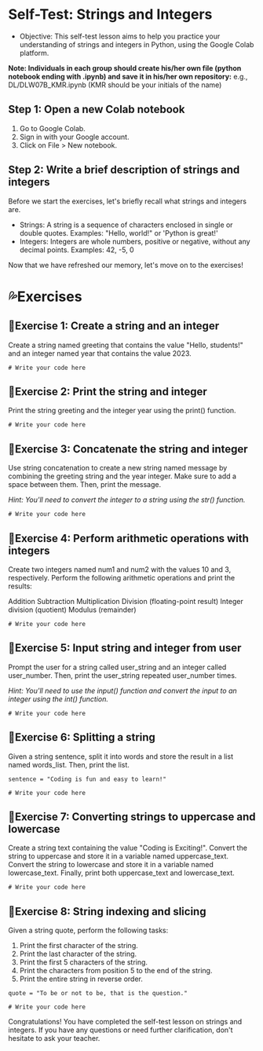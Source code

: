 # Self-Test: Strings and Integers

+ Objective: This self-test lesson aims to help you practice your understanding of strings and integers in Python, using the Google Colab platform.

**Note: Individuals in each group should create his/her own file (python notebook ending with .ipynb) and save it in his/her own repository:**
e.g., DL/DLW07B_KMR.ipynb (KMR should be your initials of the name)


## Step 1: Open a new Colab notebook

1. Go to Google Colab.
2. Sign in with your Google account.
3. Click on File > New notebook.

## Step 2: Write a brief description of strings and integers

Before we start the exercises, let's briefly recall what strings and integers are.

+ Strings: A string is a sequence of characters enclosed in single or double quotes. Examples: "Hello, world!" or 'Python is great!'
+ Integers: Integers are whole numbers, positive or negative, without any decimal points. Examples: 42, -5, 0

Now that we have refreshed our memory, let's move on to the exercises!

# 💦Exercises

## 📙Exercise 1: Create a string and an integer

Create a string named greeting that contains the value "Hello, students!" and an integer named year that contains the value 2023.

```
# Write your code here
```
## 📙Exercise 2: Print the string and integer
Print the string greeting and the integer year using the print() function.

```
# Write your code here
```
## 📙Exercise 3: Concatenate the string and integer
Use string concatenation to create a new string named message by combining the greeting string and the year integer. Make sure to add a space between them. Then, print the message.

_Hint: You'll need to convert the integer to a string using the str() function._

```
# Write your code here
```
## 📙Exercise 4: Perform arithmetic operations with integers

Create two integers named num1 and num2 with the values 10 and 3, respectively. Perform the following arithmetic operations and print the results:

Addition
Subtraction
Multiplication
Division (floating-point result)
Integer division (quotient)
Modulus (remainder)

```
# Write your code here
```
## 📙Exercise 5: Input string and integer from user
Prompt the user for a string called user_string and an integer called user_number. Then, print the user_string repeated user_number times.

_Hint: You'll need to use the input() function and convert the input to an integer using the int() function._
```
# Write your code here
```

## 📙Exercise 6: Splitting a string
Given a string sentence, split it into words and store the result in a list named words_list. Then, print the list.
```
sentence = "Coding is fun and easy to learn!"

# Write your code here
```
## 📙Exercise 7: Converting strings to uppercase and lowercase
Create a string text containing the value "Coding is Exciting!". Convert the string to uppercase and store it in a variable named uppercase_text. Convert the string to lowercase and store it in a variable named lowercase_text. Finally, print both uppercase_text and lowercase_text.

```
# Write your code here
```
## 📙Exercise 8:  String indexing and slicing
Given a string quote, perform the following tasks:

1. Print the first character of the string.
2. Print the last character of the string.
3. Print the first 5 characters of the string.
4. Print the characters from position 5 to the end of the string.
5. Print the entire string in reverse order.

```
quote = "To be or not to be, that is the question."

# Write your code here
```
Congratulations! You have completed the self-test lesson on strings and integers. If you have any questions or need further clarification, don't hesitate to ask your teacher.
